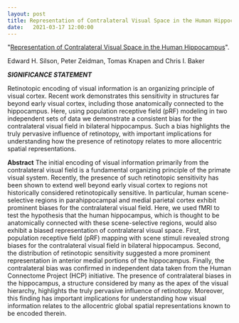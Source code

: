 ```yaml
---
layout: post
title: Representation of Contralateral Visual Space in the Human Hippocampus
date:   2021-03-17 12:00:00
---
```


"<a href="https://doi.org/10.1523/JNEUROSCI.1990-20.2020" target="_blank" alt="Representation of Contralateral Visual Space in the Human Hippocampus" >Representation of Contralateral Visual Space in the Human Hippocampus</a>". 

Edward H. Silson, Peter Zeidman, Tomas Knapen and Chris I. Baker

***SIGNIFICANCE STATEMENT***

 Retinotopic encoding of visual information is an organizing principle of visual cortex. Recent work demonstrates this sensitivity in structures far beyond early visual cortex, including those anatomically connected to the hippocampus. Here, using population receptive field (pRF) modeling in two independent sets of data we demonstrate a consistent bias for the contralateral visual field in bilateral hippocampus. Such a bias highlights the truly pervasive influence of retinotopy, with important implications for understanding how the presence of retinotopy relates to more allocentric spatial representations.


**Abstract** The initial encoding of visual information primarily from the contralateral visual field is a fundamental organizing principle of the primate visual system. Recently, the presence of such retinotopic sensitivity has been shown to extend well beyond early visual cortex to regions not historically considered retinotopically sensitive. In particular, human scene-selective regions in parahippocampal and medial parietal cortex exhibit prominent biases for the contralateral visual field. Here, we used fMRI to test the hypothesis that the human hippocampus, which is thought to be anatomically connected with these scene-selective regions, would also exhibit a biased representation of contralateral visual space. First, population receptive field (pRF) mapping with scene stimuli revealed strong biases for the contralateral visual field in bilateral hippocampus. Second, the distribution of retinotopic sensitivity suggested a more prominent representation in anterior medial portions of the hippocampus. Finally, the contralateral bias was confirmed in independent data taken from the Human Connectome Project (HCP) initiative. The presence of contralateral biases in the hippocampus, a structure considered by many as the apex of the visual hierarchy, highlights the truly pervasive influence of retinotopy. Moreover, this finding has important implications for understanding how visual information relates to the allocentric global spatial representations known to be encoded therein.